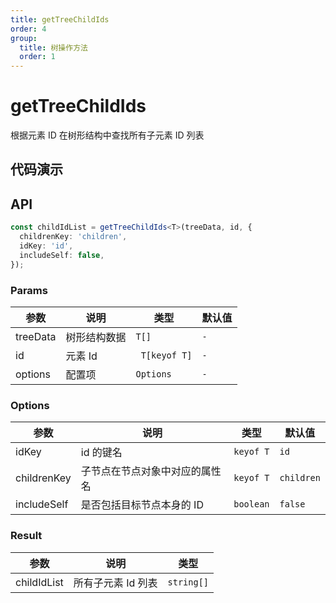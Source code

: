 ```yaml
---
title: getTreeChildIds
order: 4
group:
  title: 树操作方法
  order: 1
---
```


# getTreeChildIds

根据元素 ID 在树形结构中查找所有子元素 ID 列表

## 代码演示

<code src="./demo/demo1.tsx"></code>

## API

```typescript
const childIdList = getTreeChildIds<T>(treeData, id, {
  childrenKey: 'children',
  idKey: 'id',
  includeSelf: false,
});
```

### Params

| 参数     | 说明         | 类型          | 默认值 |
| -------- | ------------ | ------------- | ------ |
| treeData | 树形结构数据 | `T[]`         | `-`    |
| id       | 元素 Id      | ` T[keyof T]` | `-`    |
| options  | 配置项       | `Options`     | `-`    |

### Options

| 参数        | 说明                           | 类型      | 默认值     |
| ----------- | ------------------------------ | --------- | ---------- |
| idKey       | id 的键名                      | `keyof T` | `id`       |
| childrenKey | 子节点在节点对象中对应的属性名 | `keyof T` | `children` |
| includeSelf | 是否包括目标节点本身的 ID      | `boolean` | `false`    |

### Result

| 参数        | 说明               | 类型       |
| ----------- | ------------------ | ---------- |
| childIdList | 所有子元素 Id 列表 | `string[]` |
